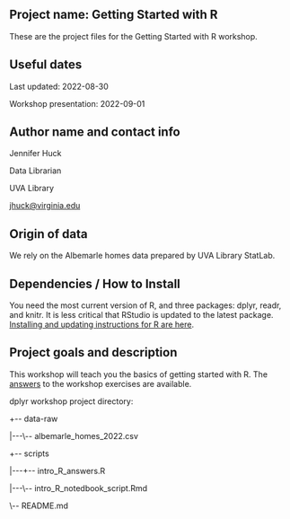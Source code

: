 ## Project name: Getting Started with R

These are the project files for the Getting Started with R workshop.

## Useful dates 

Last updated: 2022-08-30

Workshop presentation: 2022-09-01

## Author name and contact info

Jennifer Huck

Data Librarian

UVA Library

jhuck@virginia.edu

## Origin of data

We rely on the Albemarle homes data prepared by UVA Library StatLab.

## Dependencies / How to Install

You need the most current version of R, and three packages: dplyr, readr, and knitr.  It is less critical that RStudio is updated to the latest package. [Installing and updating instructions for R are here](https://jennhuck.github.io/workshops/install_update_R.html). 

## Project goals and description 

This workshop will teach you the basics of getting started with R.  The [answers](https://jennhuck.github.io/workshops/dplyr_answers.html) to the workshop exercises are available.

dplyr workshop project directory:

+-- data-raw

|---\\-- albemarle_homes_2022.csv

+-- scripts

|---+-- intro_R_answers.R

|---\\-- intro_R_notedbook_script.Rmd

\\-- README.md


